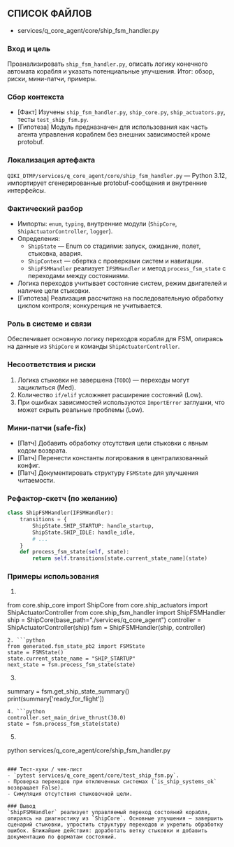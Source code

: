 ## СПИСОК ФАЙЛОВ
- services/q_core_agent/core/ship_fsm_handler.py

### Вход и цель
Проанализировать `ship_fsm_handler.py`, описать логику конечного автомата корабля и указать потенциальные улучшения. Итог: обзор, риски, мини-патчи, примеры.

### Сбор контекста
- [Факт] Изучены `ship_fsm_handler.py`, `ship_core.py`, `ship_actuators.py`, тесты `test_ship_fsm.py`.
- [Гипотеза] Модуль предназначен для использования как часть агента управления кораблем без внешних зависимостей кроме protobuf.

### Локализация артефакта
`QIKI_DTMP/services/q_core_agent/core/ship_fsm_handler.py` — Python 3.12, импортирует сгенерированные protobuf-сообщения и внутренние интерфейсы.

### Фактический разбор
- Импорты: `enum`, `typing`, внутренние модули (`ShipCore`, `ShipActuatorController`, `logger`).
- Определения:
  - `ShipState` — Enum со стадиями: запуск, ожидание, полет, стыковка, авария.
  - `ShipContext` — обертка с проверками систем и навигации.
  - `ShipFSMHandler` реализует `IFSMHandler` и метод `process_fsm_state` с переходами между состояниями.
- Логика переходов учитывает состояние систем, режим двигателей и наличие цели стыковки.
- [Гипотеза] Реализация рассчитана на последовательную обработку циклом контроля; конкуренция не учитывается.

### Роль в системе и связи
Обеспечивает основную логику переходов корабля для FSM, опираясь на данные из `ShipCore` и команды `ShipActuatorController`.

### Несоответствия и риски
1. Логика стыковки не завершена (`TODO`) — переходы могут зациклиться (Med).
2. Количество `if/elif` усложняет расширение состояний (Low).
3. При ошибках зависимостей используются `ImportError` заглушки, что может скрыть реальные проблемы (Low).

### Мини-патчи (safe-fix)
- [Патч] Добавить обработку отсутствия цели стыковки с явным кодом возврата.
- [Патч] Перенести константы логирования в централизованный конфиг.
- [Патч] Документировать структуру `FSMState` для улучшения читаемости.

### Рефактор-скетч (по желанию)
```python
class ShipFSMHandler(IFSMHandler):
    transitions = {
        ShipState.SHIP_STARTUP: handle_startup,
        ShipState.SHIP_IDLE: handle_idle,
        # ...
    }
    def process_fsm_state(self, state):
        return self.transitions[state.current_state_name](state)
```

### Примеры использования
1. ```python
from core.ship_core import ShipCore
from core.ship_actuators import ShipActuatorController
from core.ship_fsm_handler import ShipFSMHandler
ship = ShipCore(base_path="./services/q_core_agent")
controller = ShipActuatorController(ship)
fsm = ShipFSMHandler(ship, controller)
```
2. ```python
from generated.fsm_state_pb2 import FSMState
state = FSMState()
state.current_state_name = "SHIP_STARTUP"
next_state = fsm.process_fsm_state(state)
```
3. ```python
summary = fsm.get_ship_state_summary()
print(summary['ready_for_flight'])
```
4. ```python
controller.set_main_drive_thrust(30.0)
state = fsm.process_fsm_state(state)
```
5. ```bash
python services/q_core_agent/core/ship_fsm_handler.py
```

### Тест-хуки / чек-лист
- `pytest services/q_core_agent/core/test_ship_fsm.py`.
- Проверка переходов при отключенных системах (`is_ship_systems_ok` возвращает False).
- Симуляция отсутствия стыковочной цели.

### Вывод
`ShipFSMHandler` реализует управляемый переход состояний корабля, опираясь на диагностику из `ShipCore`. Основные улучшения — завершить сценарий стыковки, упростить структуру переходов и укрепить обработку ошибок. Ближайшие действия: доработать ветку стыковки и добавить документацию по форматам состояний.
